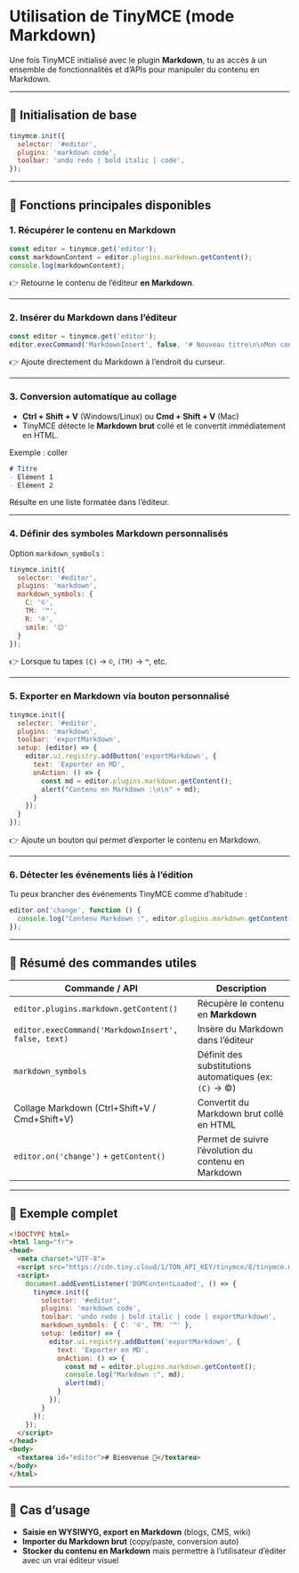 # Utilisation de TinyMCE (mode Markdown)

Une fois TinyMCE initialisé avec le plugin **Markdown**, tu as accès à un ensemble de fonctionnalités et d’APIs pour manipuler du contenu en Markdown.

---

## 🔹 Initialisation de base

```js
tinymce.init({
  selector: '#editor',
  plugins: 'markdown code',
  toolbar: 'undo redo | bold italic | code',
});
```

---

## 🔹 Fonctions principales disponibles

### 1. Récupérer le contenu en Markdown

```js
const editor = tinymce.get('editor');
const markdownContent = editor.plugins.markdown.getContent();
console.log(markdownContent);
```

👉 Retourne le contenu de l’éditeur **en Markdown**.

---

### 2. Insérer du Markdown dans l’éditeur

```js
const editor = tinymce.get('editor');
editor.execCommand('MarkdownInsert', false, '# Nouveau titre\n\nMon contenu **Markdown**');
```

👉 Ajoute directement du Markdown à l’endroit du curseur.

---

### 3. Conversion automatique au collage

- **Ctrl + Shift + V** (Windows/Linux) ou **Cmd + Shift + V** (Mac)  
- TinyMCE détecte le **Markdown brut** collé et le convertit immédiatement en HTML.  

Exemple : coller  
```markdown
# Titre  
- Élément 1  
- Élément 2  
```
Résulte en une liste formatée dans l’éditeur.

---

### 4. Définir des symboles Markdown personnalisés

Option `markdown_symbols` :

```js
tinymce.init({
  selector: '#editor',
  plugins: 'markdown',
  markdown_symbols: {
    C: '©',
    TM: '™',
    R: '®',
    smile: '😊'
  }
});
```

👉 Lorsque tu tapes `(C)` → `©`, `(TM)` → `™`, etc.

---

### 5. Exporter en Markdown via bouton personnalisé

```js
tinymce.init({
  selector: '#editor',
  plugins: 'markdown',
  toolbar: 'exportMarkdown',
  setup: (editor) => {
    editor.ui.registry.addButton('exportMarkdown', {
      text: 'Exporter en MD',
      onAction: () => {
        const md = editor.plugins.markdown.getContent();
        alert("Contenu en Markdown :\n\n" + md);
      }
    });
  }
});
```

👉 Ajoute un bouton qui permet d’exporter le contenu en Markdown.

---

### 6. Détecter les événements liés à l’édition

Tu peux brancher des événements TinyMCE comme d’habitude :

```js
editor.on('change', function () {
  console.log("Contenu Markdown :", editor.plugins.markdown.getContent());
});
```

---

## 🔹 Résumé des commandes utiles

| Commande / API | Description |
|----------------|-------------|
| `editor.plugins.markdown.getContent()` | Récupère le contenu en **Markdown** |
| `editor.execCommand('MarkdownInsert', false, text)` | Insère du Markdown dans l’éditeur |
| `markdown_symbols` | Définit des substitutions automatiques (ex: `(C)` → ©) |
| Collage Markdown (Ctrl+Shift+V / Cmd+Shift+V) | Convertit du Markdown brut collé en HTML |
| `editor.on('change')` + `getContent()` | Permet de suivre l’évolution du contenu en Markdown |

---

## 🔹 Exemple complet

```html
<!DOCTYPE html>
<html lang="fr">
<head>
  <meta charset="UTF-8">
  <script src="https://cdn.tiny.cloud/1/TON_API_KEY/tinymce/8/tinymce.min.js" referrerpolicy="origin"></script>
  <script>
    document.addEventListener('DOMContentLoaded', () => {
      tinymce.init({
        selector: '#editor',
        plugins: 'markdown code',
        toolbar: 'undo redo | bold italic | code | exportMarkdown',
        markdown_symbols: { C: '©', TM: '™' },
        setup: (editor) => {
          editor.ui.registry.addButton('exportMarkdown', {
            text: 'Exporter en MD',
            onAction: () => {
              const md = editor.plugins.markdown.getContent();
              console.log("Markdown :", md);
              alert(md);
            }
          });
        }
      });
    });
  </script>
</head>
<body>
  <textarea id="editor"># Bienvenue 👋</textarea>
</body>
</html>
```

---

## 🔹 Cas d’usage

- **Saisie en WYSIWYG, export en Markdown** (blogs, CMS, wiki)  
- **Importer du Markdown brut** (copy/paste, conversion auto)  
- **Stocker du contenu en Markdown** mais permettre à l’utilisateur d’éditer avec un vrai éditeur visuel  

